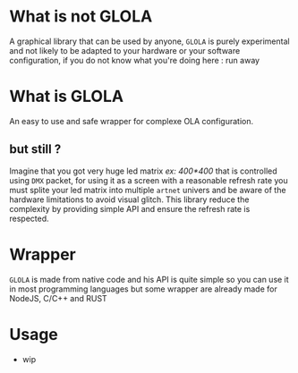 # What is not GLOLA
A graphical library that can be used by anyone, `GLOLA` is purely experimental and not likely to be adapted to your hardware or your software configuration, if you do not know what you're doing here : run away

# What is GLOLA
An easy to use and safe wrapper for complexe OLA configuration.
## but still ?
Imagine that you got very huge led matrix *ex: 400\*400* that is controlled using `DMX` packet, for using it as a screen with a reasonable refresh rate you must splite your led matrix into multiple `artnet` univers and be aware of the hardware limitations to avoid visual glitch. This library reduce the complexity by providing simple API and ensure the refresh rate is respected.

# Wrapper
`GLOLA` is made from native code and his API is quite simple so you can use it in most programming languages but some wrapper are already made for NodeJS, C/C++ and RUST

# Usage
* wip
